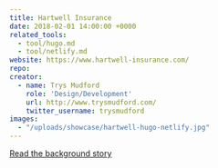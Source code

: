 ```yaml
---
title: Hartwell Insurance
date: 2018-02-01 14:00:00 +0000
related_tools:
  - tool/hugo.md
  - tool/netlify.md
website: https://www.hartwell-insurance.com/
repo:
creator:
  - name: Trys Mudford
    role: 'Design/Development'
    url: http://www.trysmudford.com/
    twitter_username: trysmudford
images:
  - "/uploads/showcase/hartwell-hugo-netlify.jpg"
---
```


[Read the background story](http://www.trysmudford.com/perfomance-wins-with-hugo-and-netlify/)
